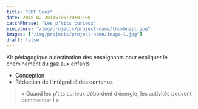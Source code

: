 ```yaml
---
title: "GDF Suez"
date: 2018-02-28T15:06:20+01:00
catchPhrase: "Les p’tits curieux"
miniature: "/img/projects/project-name/thumbnail.jpg"
images: ["/img/projects/project-name/image-1.jpg"]
draft: false
---
```


Kit pédagogique à destination des enseignants pour expliquer le cheminement du
gaz aux enfants

- Conception
- Rédaction de l’intégralité des contenus

> « Quand les p’tits curieux débordent d’énergie, les activités peuvent commencer ! »
